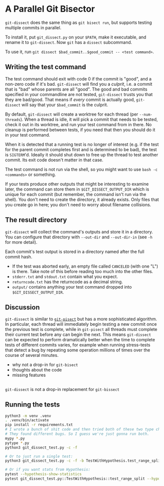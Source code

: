 # A Parallel Git Bisector

`git-dissect` does the same thing as `git bisect run`, but supports testing
multiple commits in parallel.

To install it, put `git_dissect.py` on your `$PATH`, make it executable, and
rename it to `git-dissect`. Now `git` has a `dissect` subcommand.

To use it, run `git dissect $bad_commit..$good_commit -- <test command>`.

## Writing the test command

The test command should exit with code 0 if the commit is "good", and a non-zero
code if it's bad. `git-dissect` will find you a _culprit_, i.e. a commit that is
"bad" whose parents are all "good". The good and bad commits specified in your
commandline are not tested, `git-dissect` trusts you that they are bad/good.
That means if _every_ commit is actually good, `git-dissect` will say that your
`$bad_commit` is the culprit.

By default, `git-dissect` will create a worktree for each thread (per
`--num-threads`). When a thread is idle, it will pick a commit that needs to be
tested, check it out in its worktree, and run your test command from in there.
No cleanup is performed between tests, if you need that then you should do it in
your test command.

When it is detected that a running test is no longer of interest (e.g. if the
test for the parent commit completes first and is determined to be bad), the
test is `SIGTERM`'d. Ideally it should shut down to free up the thread to test
another commit. Its exit code doesn't matter in that case.

The test command is not run via the shell, so you might want to use `bash -c
<commands>` or something.

If your tests produce other outputs that might be interesting to examine later,
the command can store them in `$GIT_DISSECT_OUTPUT_DIR` which is unique for each
commit (but remember, the command isn't run via the shell). You don't need to
create the directory, it already exists. Only files that you create go in here;
you don't need to worry about filename collisions.

## The result directory

`git-dissect` will collect the command's outputs and store it in a directory.
You can configure that directory with `--out-dir` and `--out-dir-in` (see `-h`
for more detail).

Each commit's test output is stored in a directory named after the full
commit hash.

 - If the test was aborted early, an empty file called `CANCELED` (with one
   "L") is there. Take note of this before reading too much into the other
   files.
 - `stderr.txt` and `stdout.txt` contain what you expect.
 - `returncode.txt` has the returncode as a decimal string.
 - `output/` contains anything your test command dropped into
   `$GIT_DISSECT_OUTPUT_DIR`.

## Discussion

`git-dissect` is similar to
[`git-pisect`](https://github.com/hoelzro/git-pisect/blob/master/git-pisect) but
has a more sophisticated algorithm. In particular, each thread will immediately
begin testing a new commit once the previous test is complete, while in
`git-pisect` all threads must complete their current test before any can begin
the next. This means `git-dissect` can be expected to perform dramatically
better when the time to complete tests of different commits varies, for example
when running stress-tests that detect a bug by repeating some operation millions
of times over the course of several minutes.


- why not a drop-in for `git-bisect`
- thoughts about the code
- missing features

##

`git-dissect` is not a drop-in replacement for `git-bissect`

## Running the tests

```sh
python3 -m venv .venv
. .venv/bin/activate
pip install -r requirements.txt
# I wrote a bunch of shit code and then tried both of these two type checkers.
# They found different bugs. So I guess we're just gonna run both.
mypy *.py
pytype *.py
python3 git_dissect_test.py -c -f

# Or to just run a single test:
python3 git_dissect_test.py -c -f -b TestWithHypothesis.test_range_split

# Or if you want stats from Hypothesis:
pytest --hypothesis-show-statistics
pytest git_dissect_test.py::TestWithHypothesis::test_range_split --hypothesis-show-statistics
```